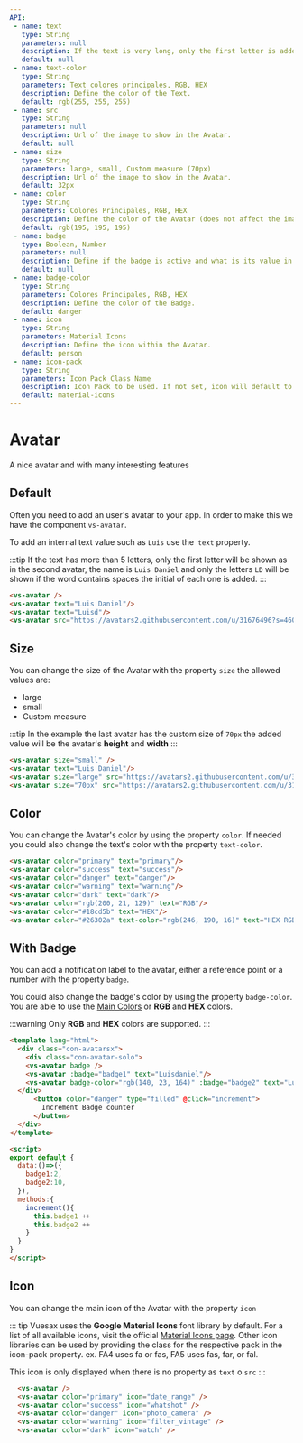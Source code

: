 ```yaml
---
API:
 - name: text
   type: String
   parameters: null
   description: If the text is very long, only the first letter is added.
   default: null
 - name: text-color
   type: String
   parameters: Text colores principales, RGB, HEX
   description: Define the color of the Text.
   default: rgb(255, 255, 255)
 - name: src
   type: String
   parameters: null
   description: Url of the image to show in the Avatar.
   default: null
 - name: size
   type: String
   parameters: large, small, Custom measure (70px)
   description: Url of the image to show in the Avatar.
   default: 32px
 - name: color
   type: String
   parameters: Colores Principales, RGB, HEX
   description: Define the color of the Avatar (does not affect the image).
   default: rgb(195, 195, 195)
 - name: badge
   type: Boolean, Number
   parameters: null
   description: Define if the badge is active and what is its value in number.
   default: null
 - name: badge-color
   type: String
   parameters: Colores Principales, RGB, HEX
   description: Define the color of the Badge.
   default: danger
 - name: icon
   type: String
   parameters: Material Icons
   description: Define the icon within the Avatar.
   default: person
 - name: icon-pack
   type: String
   parameters: Icon Pack Class Name
   description: Icon Pack to be used. If not set, icon will default to Material Icons. ex. FA4 uses fa or fas, FA5 uses fas, far, or fal.
   default: material-icons
---
```


# Avatar

<box header>

  A nice avatar and with many interesting features

</box>


<box>

## Default

Often you need to add an user's avatar to your app. In order to make this we have the component `vs-avatar`.

To add an internal text value such as `Luis` use the` text` property.

:::tip
If the text has more than 5 letters, only the first letter will be shown as in the second avatar, the name is `Luis Daniel` and only the letters `LD` will be shown if the word contains spaces the initial of each one is added.
:::

<vuecode md center>
<div slot="demo">
  <vs-avatar />
  <vs-avatar text="Luisdaniel"/>
  <vs-avatar text="Luisd"/>
  <vs-avatar text="Luis Daniel"/>
  <vs-avatar src="https://avatars2.githubusercontent.com/u/31676496?s=460&v=4"/>
</div>
<div slot="code">

```html
<vs-avatar />
<vs-avatar text="Luis Daniel"/>
<vs-avatar text="Luisd"/>
<vs-avatar src="https://avatars2.githubusercontent.com/u/31676496?s=460&v=4"/>
```

</div>
</vuecode>

</box>


<box>

## Size

You can change the size of the Avatar with the property `size` the allowed values ​​are:

- large
- small
- Custom measure

:::tip
  In the example the last avatar has the custom size of `70px` the added value will be the avatar's **height** and **width**
:::

<vuecode md center>
<div slot="demo">
  <vs-avatar size="small" />
  <vs-avatar text="Luis Daniel"/>
  <vs-avatar size="large" src="https://avatars2.githubusercontent.com/u/31676496?s=460&v=4"/>
  <vs-avatar size="70px" src="https://avatars2.githubusercontent.com/u/31676496?s=460&v=4"/>
</div>
<div slot="code">

```html
<vs-avatar size="small" />
<vs-avatar text="Luis Daniel"/>
<vs-avatar size="large" src="https://avatars2.githubusercontent.com/u/31676496?s=460&v=4"/>
<vs-avatar size="70px" src="https://avatars2.githubusercontent.com/u/31676496?s=460&v=4"/>
```

</div>
</vuecode>
</box>

<box>

## Color

You can change the Avatar's color by using the property `color`. If needed you could also change the text's color with the property `text-color`.

<vuecode md center>
<div slot="demo">
<vs-avatar color="primary" text="primary"/>
<vs-avatar color="success" text="success"/>
<vs-avatar color="danger" text="danger"/>
<vs-avatar color="warning" text="warning"/>
<vs-avatar color="dark" text="dark"/>
<vs-avatar color="rgb(200, 21, 129)" text="RGB"/>
<vs-avatar color="#18cd5b" text="HEX"/>
<vs-avatar color="#26302a" text-color="rgb(246, 190, 16)" text="HEX RGB"/>
</div>
<div slot="code">

```html
<vs-avatar color="primary" text="primary"/>
<vs-avatar color="success" text="success"/>
<vs-avatar color="danger" text="danger"/>
<vs-avatar color="warning" text="warning"/>
<vs-avatar color="dark" text="dark"/>
<vs-avatar color="rgb(200, 21, 129)" text="RGB"/>
<vs-avatar color="#18cd5b" text="HEX"/>
<vs-avatar color="#26302a" text-color="rgb(246, 190, 16)" text="HEX RGB"/>
```

</div>
</vuecode>
</box>

<box>

## With Badge

You can add a notification label to the avatar, either a reference point or a number with the property `badge`.

You could also change the badge's color by using the property `badge-color`. You are able to use the [Main Colors](/theme/) or **RGB** and **HEX** colors.

:::warning
  Only **RGB** and **HEX** colors are supported.
:::

<vuecode md>
<div slot="demo">
  <Demos-Avatar-Badge />
</div>
<div slot="code">

```html
<template lang="html">
  <div class="con-avatarsx">
    <div class="con-avatar-solo">
    <vs-avatar badge />
    <vs-avatar :badge="badge1" text="Luisdaniel"/>
    <vs-avatar badge-color="rgb(140, 23, 164)" :badge="badge2" text="Luisd"/>
  </div>
      <button color="danger" type="filled" @click="increment">
        Increment Badge counter
      </button>
  </div>
</template>

<script>
export default {
  data:()=>({
    badge1:2,
    badge2:10,
  }),
  methods:{
    increment(){
      this.badge1 ++
      this.badge2 ++
    }
  }
}
</script>
```

</div>
</vuecode>
</box>


<box>

## Icon

You can change the main icon of the Avatar with the property `icon`

::: tip
Vuesax uses the **Google Material Icons** font library by default. For a list of all available icons, visit the official [Material Icons page](https://material.io/icons/). Other icon libraries can be used by providing the class for the respective pack in the icon-pack property. ex. FA4 uses fa or fas, FA5 uses fas, far, or fal.

This icon is only displayed when there is no property as `text` o `src`
:::


<vuecode md>
<div slot="demo">
  <Demos-Avatar-Icons />
</div>
<div slot="code">

```html
  <vs-avatar />
  <vs-avatar color="primary" icon="date_range" />
  <vs-avatar color="success" icon="whatshot" />
  <vs-avatar color="danger" icon="photo_camera" />
  <vs-avatar color="warning" icon="filter_vintage" />
  <vs-avatar color="dark" icon="watch" />
```

</div>
</vuecode>
</box>
